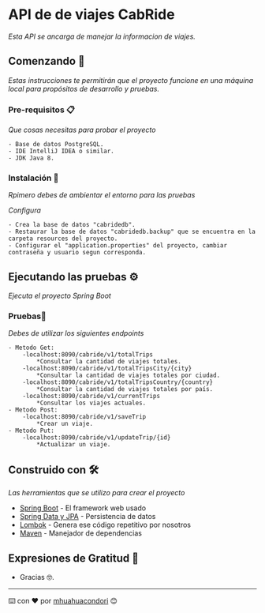 # API de de viajes CabRide

_Esta API se ancarga de manejar la informacion de viajes._

## Comenzando 🚀

_Estas instrucciones te permitirán que el proyecto funcione en una máquina local para propósitos de desarrollo y pruebas._

### Pre-requisitos 📋

_Que cosas necesitas para probar el proyecto_

```
- Base de datos PostgreSQL.
- IDE IntelliJ IDEA o similar.
- JDK Java 8.
```

### Instalación 🔧

_Rpimero debes de ambientar el entorno para las pruebas_

_Configura_

```
- Crea la base de datos "cabridedb".
- Restaurar la base de datos "cabridedb.backup" que se encuentra en la carpeta resources del proyecto.
- Configurar el "application.properties" del proyecto, cambiar contraseña y usuario segun corresponda.
```

## Ejecutando las pruebas ⚙️

_Ejecuta el proyecto Spring Boot_

### Pruebas🔩

_Debes de utilizar los siguientes endpoints_

```
- Metodo Get:
    -localhost:8090/cabride/v1/totalTrips
        *Consultar la cantidad de viajes totales.
    -localhost:8090/cabride/v1/totalTripsCity/{city}
        *Consultar la cantidad de viajes totales por ciudad.
    -localhost:8090/cabride/v1/totalTripsCountry/{country}
        *Consultar la cantidad de viajes totales por país.
    -localhost:8090/cabride/v1/currentTrips
        *Consultar los viajes actuales.
- Metodo Post:
    -localhost:8090/cabride/v1/saveTrip
        *Crear un viaje.
- Metodo Put:
    -localhost:8090/cabride/v1/updateTrip/{id}
        *Actualizar un viaje.
```

## Construido con 🛠️

_Las herramientas que se utilizo para crear el proyecto_


* [Spring Boot](https://start.spring.io/) - El framework web usado
* [Spring Data y JPA](https://docs.spring.io/spring-data/jpa/docs/current/reference/html/) - Persistencia de datos
* [Lombok](https://projectlombok.org/) - Genera ese código repetitivo por nosotros
* [Maven](https://maven.apache.org/) - Manejador de dependencias

## Expresiones de Gratitud 🎁

* Gracias  🤓.



---
⌨️ con ❤️ por [mhuahuacondori](https://github.com/mhuahuacondori) 😊